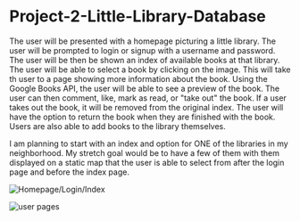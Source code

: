 # Project-2-Little-Library-Database


The user will be presented with a homepage picturing a little library. The user will be prompted to login or signup with a username and password. The user will be then be shown an index of available books at that library. The user will be able to select a book by clicking on the image. This will take th user to a page showing more information about the book. Using the Google Books API, the user will be able to see a preview of the book. The user can then comment, like, mark as read, or "take out" the book. If a user takes out the book, it will be removed from the original index. The user will have the option to return the book when they are finished with the book. Users are also able to add books to the library themselves. 



I am planning to start with an index and option for ONE of the libraries in my neighborhood. My stretch goal would be to have a few of them with them displayed on a static map that the user is able to select from after the login page and before the index page. 


![Homepage/Login/Index](https://imgur.com/ktrxuES)

![user pages](https://imgur.com/zguFz2y)
